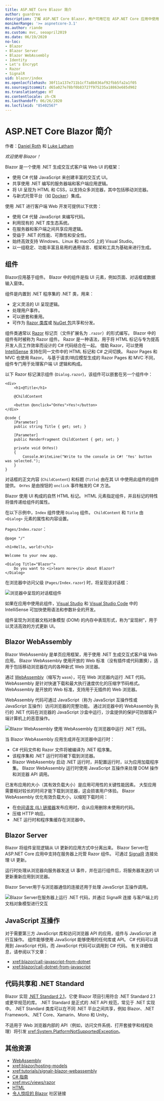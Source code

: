 ```yaml
---
title: ASP.NET Core Blazor 简介
author: guardrex
description: 了解 ASP.NET Core Blazor，用户可用它在 ASP.NET Core 应用中使用 .NET 生成交互式客户端 Web UI。
monikerRange: '>= aspnetcore-3.1'
ms.author: riande
ms.custom: mvc, seoapril2019
ms.date: 06/19/2020
no-loc:
- Blazor
- Blazor Server
- Blazor WebAssembly
- Identity
- Let's Encrypt
- Razor
- SignalR
uid: blazor/index
ms.openlocfilehash: 30f11a137e711b1cf7a8b036af92fbb5fa2a1f05
ms.sourcegitcommit: d65a027e78bf0b83727f975235a18863e685d902
ms.translationtype: HT
ms.contentlocale: zh-CN
ms.lasthandoff: 06/26/2020
ms.locfileid: "85402567"
---
```

# <a name="introduction-to-aspnet-core-blazor"></a>ASP.NET Core Blazor 简介

作者：[Daniel Roth](https://github.com/danroth27) 和 [Luke Latham](https://github.com/guardrex)

*欢迎使用 Blazor！*

Blazor 是一个使用 .NET 生成交互式客户端 Web UI 的框架：

* 使用 C# 代替 JavaScript 来创建丰富的交互式 UI。
* 共享使用 .NET 编写的服务器端和客户端应用逻辑。
* 将 UI 呈现为 HTML 和 CSS，以支持众多浏览器，其中包括移动浏览器。
* 与新式托管平台（如 [Docker](/dotnet/standard/microservices-architecture/container-docker-introduction/index)）集成。

使用 .NET 进行客户端 Web 开发可提供以下优势：

* 使用 C# 代替 JavaScript 来编写代码。
* 利用现有的 .NET 库生态系统。
* 在服务器和客户端之间共享应用逻辑。
* 受益于 .NET 的性能、可靠性和安全性。
* 始终高效支持 Windows、Linux 和 macOS 上的 Visual Studio。
* 以一组稳定、功能丰富且易用的通用语言、框架和工具为基础来进行生成。

## <a name="components"></a>组件

Blazor应用基于组件。 Blazor 中的组件是指 UI 元素，例如页面、对话框或数据输入窗体。

组件是内置到 .NET 程序集的 .NET 类，用来：

* 定义灵活的 UI 呈现逻辑。
* 处理用户事件。
* 可以嵌套和重用。
* 可作为 [Razor 类库](xref:razor-pages/ui-class)或 [NuGet 包](/nuget/what-is-nuget)共享和分发。

组件类通常以 [Razor](xref:mvc/views/razor) 标记页（文件扩展名为 `.razor`）的形式编写。 Blazor 中的组件有时被称为 Razor 组件。 Razor 是一种语法，用于将 HTML 标记与专为提高开发人员工作效率而设计的 C# 代码结合在一起。 借助 Razor，可以使用 [IntelliSense](/visualstudio/ide/using-intellisense) 支持在同一文件中的 HTML 标记和 C# 之间切换。 Razor Pages 和 MVC 也使用 Razor。 与基于请求/响应模型生成的 Razor Pages 和 MVC 不同，组件专门用于处理客户端 UI 逻辑和构成。

以下 Razor 标记演示组件 (`Dialog.razor`)，该组件可以嵌套在另一个组件中：

```razor
<div>
    <h1>@Title</h1>

    @ChildContent

    <button @onclick="OnYes">Yes!</button>
</div>

@code {
    [Parameter]
    public string Title { get; set; }

    [Parameter]
    public RenderFragment ChildContent { get; set; }

    private void OnYes()
    {
        Console.WriteLine("Write to the console in C#! 'Yes' button was selected.");
    }
}
```

对话框的正文内容 (`ChildContent`) 和标题 (`Title`) 由在其 UI 中使用此组件的组件提供。 `OnYes` 是由按钮的 `onclick` 事件触发的 C# 方法。

Blazor 使用 UI 构成的自然 HTML 标记。 HTML 元素指定组件，并且标记的特性将值传递给组件的属性。

在以下示例中，`Index` 组件使用 `Dialog` 组件。 `ChildContent` 和 `Title` 由 `<Dialog>` 元素的属性和内容设置。

`Pages/Index.razor`：

```razor
@page "/"

<h1>Hello, world!</h1>

Welcome to your new app.

<Dialog Title="Blazor">
    Do you want to <i>learn more</i> about Blazor?
</Dialog>
```

在浏览器中访问父级 (`Pages/Index.razor`) 时，将呈现该对话框：

![浏览器中呈现的对话框组件](index/_static/dialog.png)

如果在应用中使用此组件，[Visual Studio](/visualstudio/ide/using-intellisense) 和 [Visual Studio Code](https://code.visualstudio.com/docs/editor/intellisense) 中的 IntelliSense 可加快使用语法和参数补全的开发。

组件呈现为浏览器文档对象模型 (DOM) 的内存中表现形式，称为“呈现树”，用于以灵活高效的方式更新 UI。

## Blazor WebAssembly

Blazor WebAssembly 是单页应用框架，用于使用 .NET 生成交互式客户端 Web 应用。 Blazor WebAssembly 使用开放的 Web 标准（没有插件或代码置换），适用于包括移动浏览器在内的各种新式 Web 浏览器。

通过 [WebAssembly](https://webassembly.org)（缩写为 `wasm`），可在 Web 浏览器内运行 .NET 代码。 WebAssembly 是针对快速下载和最大执行速度优化的压缩字节码格式。 WebAssembly 是开放的 Web 标准，支持用于无插件的 Web 浏览器。

WebAssembly 代码可通过 JavaScript（称为 JavaScript 互操作性或 JavaScript 互操作）访问浏览器的完整功能。 通过浏览器中的 WebAssembly 执行的 .NET 代码在浏览器的 JavaScript 沙盒中运行，沙盒提供的保护可防御客户端计算机上的恶意操作。

![Blazor WebAssembly 使用 WebAssembly ](index/_static/blazor-webassembly.png) 在浏览器中运行 .NET 代码。

当 Blazor WebAssembly 应用生成并在浏览器中运行时：

* C# 代码文件和 Razor 文件将被编译为 .NET 程序集。
* 该程序集和 .NET 运行时将被下载到浏览器。
* Blazor WebAssembly 启动 .NET 运行时，并配置运行时，以为应用加载程序集。 Blazor WebAssembly 运行时使用 JavaScript 互操作来处理 DOM 操作和浏览器 API 调用。

已发布应用的大小（其有效负载大小）是应用可用性的关键性能因素。 大型应用需要相对较长的时间才能下载到浏览器，这会损害用户体验。 Blazor WebAssembly 优化有效负载大小，以缩短下载时间：

* 在[中间语言 (IL) 链接器](xref:blazor/host-and-deploy/configure-linker)发布应用时，会从应用删除未使用的代码。
* 压缩 HTTP 响应。
* .NET 运行时和程序集缓存在浏览器中。

## Blazor Server

Blazor 将组件呈现逻辑从 UI 更新的应用方式中分离出来。 Blazor Server在 ASP.NET Core 应用中支持在服务器上托管 Razor 组件。 可通过 [SignalR](xref:signalr/introduction) 连接处理 UI 更新。

运行时处理从浏览器向服务器发送 UI 事件，并在运行组件后，将服务器发送的 UI 更新重新应用到浏览器。

Blazor Server用于与浏览器通信的连接还用于处理 JavaScript 互操作调用。

![Blazor Server在服务器上运行 .NET 代码，并通过 SignalR 连接 ](index/_static/blazor-server.png) 与客户端上的文档对象模型进行交互

## <a name="javascript-interop"></a>JavaScript 互操作

对于需要第三方 JavaScript 库和访问浏览器 API 的应用，组件与 JavaScript 进行互操作。 组件能够使用 JavaScript 能够使用的任何库或 API。 C# 代码可以调用到 JavaScript 代码，而 JavaScript 代码可以调用到 C# 代码。 有关详细信息，请参阅以下文章：

* <xref:blazor/call-javascript-from-dotnet>
* <xref:blazor/call-dotnet-from-javascript>

## <a name="code-sharing-and-net-standard"></a>代码共享和 .NET Standard

Blazor 实现 [.NET Standard 2.1](/dotnet/standard/net-standard)，它使 Blazor 项目引用符合 .NET Standard 2.1 或更早规范的库。 .NET Standard 是正式的 .NET API 规范，常见于 .NET 实现中。 .NET Standard 类库可以在不同 .NET 平台之间共享，例如 Blazor、.NET Framework、.NET Core、Xamarin、Mono 和 Unity。

不适用于 Web 浏览器内部的 API（例如，访问文件系统、打开套接字和线程处理）将引发 <xref:System.PlatformNotSupportedException>。

## <a name="additional-resources"></a>其他资源

* [WebAssembly](https://webassembly.org/)
* <xref:blazor/hosting-models>
* <xref:tutorials/signalr-blazor-webassembly>
* [C# 指南](/dotnet/csharp/)
* <xref:mvc/views/razor>
* [HTML](https://www.w3.org/html/)
* [令人惊叹的 Blazor](https://github.com/AdrienTorris/awesome-blazor) 社区链接

